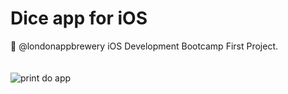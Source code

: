 # Dice app for iOS
🎲 @londonappbrewery iOS Development Bootcamp First Project.
<br>
<br>
<br>
![print do app](https://github.com/jvctoor/ios-dice/blob/main/demo.png)
